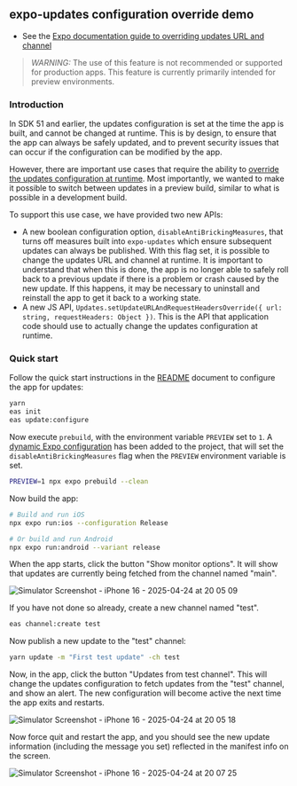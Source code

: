 ## expo-updates configuration override demo

- See the [Expo documentation guide to overriding updates URL and channel](https://docs.expo.dev/eas-update/override/)

> _WARNING:_ The use of this feature is not recommended or supported for production apps. This feature is currently primarily intended for preview environments.

### Introduction

In SDK 51 and earlier, the updates configuration is set at the time the app is built, and cannot be changed at runtime. This is by design, to ensure that the app can always be safely updated, and to prevent security issues that can occur if the configuration can be modified by the app.

However, there are important use cases that require the ability to [override the updates configuration at runtime](https://docs.expo.dev/eas-update/override/). Most importantly, we wanted to make it possible to switch between updates in a preview build, similar to what is possible in a development build.

To support this use case, we have provided two new APIs:

- A new boolean configuration option, `disableAntiBrickingMeasures`, that turns off measures built into `expo-updates` which ensure subsequent updates can always be published. With this flag set, it is possible to change the updates URL and channel at runtime. It is important to understand that when this is done, the app is no longer able to safely roll back to a previous update if there is a problem or crash caused by the new update. If this happens, it may be necessary to uninstall and reinstall the app to get it back to a working state.
- A new JS API, `Updates.setUpdateURLAndRequestHeadersOverride({ url: string, requestHeaders: Object })`. This is the API that application code should use to actually change the updates configuration at runtime.

### Quick start

Follow the quick start instructions in the [README](./README.md) document to configure the app for updates:

```bash
yarn
eas init
eas update:configure
```

Now execute `prebuild`, with the environment variable `PREVIEW` set to `1`. A [dynamic Expo configuration](./app.config.ts) has been added to the project, that will set the `disableAntiBrickingMeasures` flag when the `PREVIEW` environment variable is set.

```bash
PREVIEW=1 npx expo prebuild --clean
```

Now build the app:

```bash
# Build and run iOS
npx expo run:ios --configuration Release

# Or build and run Android
npx expo run:android --variant release
```

When the app starts, click the button "Show monitor options". It will show that updates are currently being fetched from the channel named "main".

![Simulator Screenshot - iPhone 16 - 2025-04-24 at 20 05 09](https://github.com/user-attachments/assets/66330135-3bc0-4917-8d3c-e767cfc3a51e)

If you have not done so already, create a new channel named "test".

```bash
eas channel:create test
```

Now publish a new update to the "test" channel:

```bash
yarn update -m "First test update" -ch test
```

Now, in the app, click the button "Updates from test channel". This will change the updates configuration to fetch updates from the "test" channel, and show an alert. The new configuration will become active the next time the app exits and restarts.

![Simulator Screenshot - iPhone 16 - 2025-04-24 at 20 05 18](https://github.com/user-attachments/assets/ff112c14-cc72-42f4-8dd3-df291894d431)

Now force quit and restart the app, and you should see the new update information (including the message you set) reflected in the manifest info on the screen.

![Simulator Screenshot - iPhone 16 - 2025-04-24 at 20 07 25](https://github.com/user-attachments/assets/6165d735-5322-44f6-af5c-98206cd861f0)
